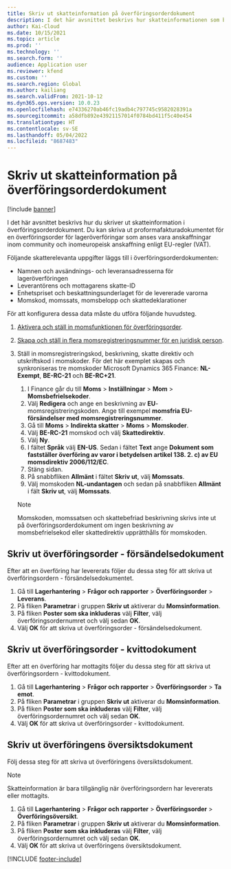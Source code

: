 ```yaml
---
title: Skriv ut skatteinformation på överföringsorderdokument
description: I det här avsnittet beskrivs hur skatteinformationen som bestäms av skatteberäkningstjänsten kan skrivas ut på överföringsorderdokument.
author: Kai-Cloud
ms.date: 10/15/2021
ms.topic: article
ms.prod: ''
ms.technology: ''
ms.search.form: ''
audience: Application user
ms.reviewer: kfend
ms.custom: ''
ms.search.region: Global
ms.author: kailiang
ms.search.validFrom: 2021-10-12
ms.dyn365.ops.version: 10.0.23
ms.openlocfilehash: e74336270ab46fc19adb4c797745c9582028391a
ms.sourcegitcommit: a58dfb892e43921157014f0784bd411f5c40e454
ms.translationtype: HT
ms.contentlocale: sv-SE
ms.lasthandoff: 05/04/2022
ms.locfileid: "8687483"
---
```

# <a name="print-tax-information-on-transfer-order-documents"></a>Skriv ut skatteinformation på överföringsorderdokument

[!include [banner](../../includes/banner.md)]

I det här avsnittet beskrivs hur du skriver ut skatteinformation i överföringsorderdokument. Du kan skriva ut proformafakturadokumentet för en överföringsorder för lageröverföringar som anses vara anskaffningar inom community och inomeuropeisk anskaffning enligt EU-regler (VAT). 

Följande skatterelevanta uppgifter läggs till i överföringsorderdokumenten:

- Namnen och avsändnings- och leveransadresserna för lageröverföringen
- Leverantörens och mottagarens skatte-ID
- Enhetspriset och beskattningsunderlaget för de levererade varorna
- Momskod, momssats, momsbelopp och skattedeklarationer

För att konfigurera dessa data måste du utföra följande huvudsteg.

1. [Aktivera och ställ in momsfunktionen för överföringsorder](tasks/Tax-feature-support-for-transfer-order.md).
2. [Skapa och ställ in flera momsregistreringsnummer för en juridisk person](emea-multiple-vat-registration-numbers.md).
3. Ställ in momsregistreringskod, beskrivning, skatte direktiv och utskriftskod i momskoder. För det här exemplet skapas och synkroniseras tre momskoder Microsoft Dynamics 365 Finance: **NL-Exempt**, **BE-RC-21** och **BE-RC+21**.

    1. I Finance går du till **Moms** \> **Inställningar** \> **Mom** \> **Momsbefrielsekoder**.
    2. Välj **Redigera** och ange en beskrivning av **EU**-momsregistreringskoden. Ange till exempel **momsfria EU-försändelser med momsregistreringsnummer**.
    3. Gå till **Moms** \> **Indirekta skatter** \> **Moms** \> **Momskoder**.
    4. Välj **BE-RC-21** momskod och välj **Skattedirektiv**.
    5. Välj **Ny**.
    6. I fältet **Språk** välj **EN-US**. Sedan i fältet **Text** ange **Dokument som fastställer överföring av varor i betydelsen artikel 138. 2. c) av EU momsdirektiv 2006/112/EC**.
    7. Stäng sidan.
    8. På snabbfliken **Allmänt** i fältet **Skriv ut**, välj **Momssats**.
    8. Välj momskoden **NL-undantagen** och sedan på snabbfliken **Allmänt** i fält **Skriv ut**, välj **Momssats**.

    > [!NOTE] 
    > Momskoden, momssatsen och skattebefriad beskrivning skrivs inte ut på överföringsorderdokument om ingen beskrivning av momsbefrielsekod eller skattedirektiv upprätthålls för momskoden.

## <a name="print-the-transfer-order---shipment-document"></a>Skriv ut överföringsorder - försändelsedokument

Efter att en överföring har levererats följer du dessa steg för att skriva ut överföringsordern - försändelsedokumentet.

1. Gå till **Lagerhantering** \> **Frågor och rapporter** \> **Överföringsorder** \> **Leverans**.
2. På fliken **Parametrar** i gruppen **Skriv ut** aktiverar du **Momsinformation**.
3. På fliken **Poster som ska inkluderas** välj **Filter**, välj överföringsordernumret och välj sedan **OK**.
4. Välj **OK** för att skriva ut överföringsorder - försändelsedokument.

## <a name="print-the-transfer-order---receipt-document"></a>Skriv ut överföringsorder - kvittodokument

Efter att en överföring har mottagits följer du dessa steg för att skriva ut överföringsordern - kvittodokument.

1. Gå till **Lagerhantering** \> **Frågor och rapporter** \> **Överföringsorder** \> **Ta emot**.
2. På fliken **Parametrar** i gruppen **Skriv ut** aktiverar du **Momsinformation**.
3. På fliken **Poster som ska inkluderas** välj **Filter**, välj överföringsordernumret och välj sedan **OK**.
4. Välj **OK** för att skriva ut överföringsorder - kvittodokument.

## <a name="print-the-transfer-overview-document"></a>Skriv ut överföringens översiktsdokument

Följ dessa steg för att skriva ut överföringens översiktsdokument.

> [!NOTE]
> Skatteinformation är bara tillgänglig när överföringsordern har levererats eller mottagits.

1. Gå till **Lagerhantering** \> **Frågor och rapporter** \> **Överföringsorder** \> **Överföringsöversikt**.
2. På fliken **Parametrar** i gruppen **Skriv ut** aktiverar du **Momsinformation**.
3. På fliken **Poster som ska inkluderas** välj **Filter**, välj överföringsordernumret och välj sedan **OK**.
4. Välj **OK** för att skriva ut överföringens översiktsdokument.

[!INCLUDE [footer-include](../../includes/footer-banner.md)]
